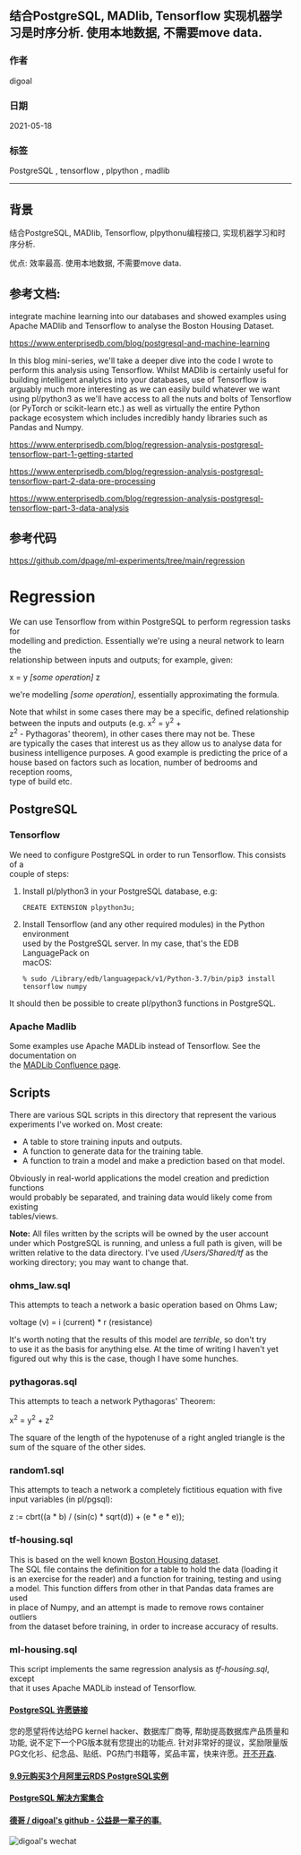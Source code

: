 ## 结合PostgreSQL, MADlib, Tensorflow 实现机器学习是时序分析. 使用本地数据, 不需要move data.     
    
### 作者    
digoal    
    
### 日期    
2021-05-18    
    
### 标签    
PostgreSQL , tensorflow , plpython , madlib     
    
----    
    
## 背景    
结合PostgreSQL, MADlib, Tensorflow, plpythonu编程接口, 实现机器学习和时序分析.     
    
优点: 效率最高. 使用本地数据, 不需要move data.     
    
## 参考文档:    
    
integrate machine learning into our databases and showed examples using Apache MADlib and Tensorflow to analyse the Boston Housing Dataset.    
    
https://www.enterprisedb.com/blog/postgresql-and-machine-learning    
    
    
In this blog mini-series, we'll take a deeper dive into the code I wrote to perform this analysis using Tensorflow. Whilst MADlib is certainly useful for building intelligent analytics into your databases, use of Tensorflow is arguably much more interesting as we can easily build whatever we want using pl/python3 as we'll have access to all the nuts and bolts of Tensorflow (or PyTorch or scikit-learn etc.) as well as virtually the entire Python package ecosystem which includes incredibly handy libraries such as Pandas and Numpy.    
    
https://www.enterprisedb.com/blog/regression-analysis-postgresql-tensorflow-part-1-getting-started    
    
https://www.enterprisedb.com/blog/regression-analysis-postgresql-tensorflow-part-2-data-pre-processing    
    
https://www.enterprisedb.com/blog/regression-analysis-postgresql-tensorflow-part-3-data-analysis    
    
## 参考代码    
    
https://github.com/dpage/ml-experiments/tree/main/regression    
    
# Regression    
    
We can use Tensorflow from within PostgreSQL to perform regression tasks for    
modelling and prediction. Essentially we're using a neural network to learn the    
relationship between inputs and outputs; for example, given:    
    
x = y *[some operation]* z    
    
we're modelling *[some operation]*, essentially approximating the formula.    
    
Note that whilst in some cases there may be a specific, defined relationship    
between the inputs and outputs (e.g. x<sup>2</sup> = y<sup>2</sup> +     
z<sup>2</sup> - Pythagoras' theorem), in other cases there may not be. These    
are typically the cases that interest us as they allow us to analyse data for    
business intelligence purposes. A good example is predicting the price of a     
house based on factors such as location, number of bedrooms and reception rooms,    
type of build etc.    
    
## PostgreSQL    
    
### Tensorflow    
    
We need to configure PostgreSQL in order to run Tensorflow. This consists of a    
couple of steps:    
    
1. Install pl/plython3 in your PostgreSQL database, e.g:    
    
    ```postgresql    
    CREATE EXTENSION plpython3u;    
    ```    
       
2. Install Tensorflow (and any other required modules) in the Python environment    
used by the PostgreSQL server. In my case, that's the EDB LanguagePack on    
macOS:    
    
    ```shell script    
    % sudo /Library/edb/languagepack/v1/Python-3.7/bin/pip3 install tensorflow numpy    
   ```    
       
It should then be possible to create pl/python3 functions in PostgreSQL.    
    
### Apache Madlib    
    
Some examples use Apache MADLib instead of Tensorflow. See the documentation on    
the [MADLib Confluence page](https://cwiki.apache.org/confluence/display/MADLIB/Installation+Guide).    
    
    
## Scripts    
    
There are various SQL scripts in this directory that represent the various    
experiments I've worked on. Most create:    
    
- A table to store training inputs and outputs.    
- A function to generate data for the training table.    
- A function to train a model and make a prediction based on that model.    
    
Obviously in real-world applications the model creation and prediction functions    
would probably be separated, and training data would likely come from existing    
tables/views.    
    
__Note:__ All files written by the scripts will be owned by the user account    
under which PostgreSQL is running, and unless a full path is given, will be     
written relative to the data directory. I've used */Users/Shared/tf* as the     
working directory; you may want to change that.    
    
### ohms_law.sql    
    
This attempts to teach a network a basic operation based on Ohms Law;    
    
voltage (v) = i (current) * r (resistance)    
    
It's worth noting that the results of this model are *terrible*, so don't try     
to use it as the basis for anything else. At the time of writing I haven't yet    
figured out why this is the case, though I have some hunches.    
    
### pythagoras.sql    
    
This attempts to teach a network Pythagoras' Theorem:    
    
x<sup>2</sup> = y<sup>2</sup> + z<sup>2</sup>    
    
The square of the length of the hypotenuse of a right angled triangle is the     
sum of the square of the other sides.    
    
### random1.sql    
    
This attempts to teach a network a completely fictitious equation with five     
input variables (in pl/pgsql):    
    
 z := cbrt((a * b) / (sin(c) * sqrt(d)) + (e * e * e));    
     
 ### tf-housing.sql    
     
 This is based on the well known [Boston Housing dataset](https://www.cs.toronto.edu/~delve/data/boston/bostonDetail.html).    
 The SQL file contains the definition for a table to hold the data (loading it    
 is an exercise for the reader) and a function for training, testing and using    
 a model. This function differs from other in that Pandas data frames are used    
 in place of Numpy, and an attempt is made to remove rows container outliers     
 from the dataset before training, in order to increase accuracy of results.    
     
 ### ml-housing.sql    
     
 This script implements the same regression analysis as *tf-housing.sql*, except    
 that it uses Apache MADLib instead of Tensorflow.    
    
    
  
#### [PostgreSQL 许愿链接](https://github.com/digoal/blog/issues/76 "269ac3d1c492e938c0191101c7238216")
您的愿望将传达给PG kernel hacker、数据库厂商等, 帮助提高数据库产品质量和功能, 说不定下一个PG版本就有您提出的功能点. 针对非常好的提议，奖励限量版PG文化衫、纪念品、贴纸、PG热门书籍等，奖品丰富，快来许愿。[开不开森](https://github.com/digoal/blog/issues/76 "269ac3d1c492e938c0191101c7238216").  
  
  
#### [9.9元购买3个月阿里云RDS PostgreSQL实例](https://www.aliyun.com/database/postgresqlactivity "57258f76c37864c6e6d23383d05714ea")
  
  
#### [PostgreSQL 解决方案集合](https://yq.aliyun.com/topic/118 "40cff096e9ed7122c512b35d8561d9c8")
  
  
#### [德哥 / digoal's github - 公益是一辈子的事.](https://github.com/digoal/blog/blob/master/README.md "22709685feb7cab07d30f30387f0a9ae")
  
  
![digoal's wechat](../pic/digoal_weixin.jpg "f7ad92eeba24523fd47a6e1a0e691b59")
  
